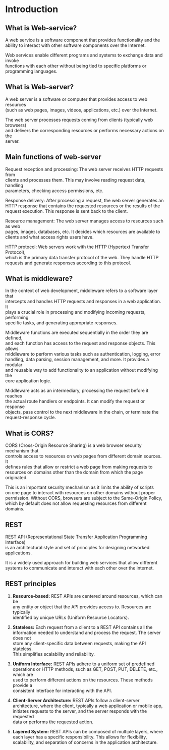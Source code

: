 # Introduction

## What is Web-service?

A web service is a software component that provides functionality and the \
ability to interact with other software components over the Internet.

Web services enable different programs and systems to exchange data and invoke \
functions with each other without being tied to specific platforms or \
programming languages.

## What is Web-server?

A web server is a software or computer that provides access to web resources \
(such as web pages, images, videos, applications, etc.) over the Internet.

The web server processes requests coming from clients (typically web browsers) \
and delivers the corresponding resources or performs necessary actions on the \
server.

## Main functions of web-server

Request reception and processing: The web server receives HTTP requests from \
clients and processes them. This may involve reading request data, handling \
parameters, checking access permissions, etc.

Response delivery: After processing a request, the web server generates an \
HTTP response that contains the requested resources or the results of the \
request execution. This response is sent back to the client.

Resource management: The web server manages access to resources such as web \
pages, images, databases, etc. It decides which resources are available to \
clients and what access rights users have.

HTTP protocol: Web servers work with the HTTP (Hypertext Transfer Protocol), \
which is the primary data transfer protocol of the web. They handle HTTP \
requests and generate responses according to this protocol.

## What is middleware?

In the context of web development, middleware refers to a software layer that \
intercepts and handles HTTP requests and responses in a web application. It \
plays a crucial role in processing and modifying incoming requests, performing \
specific tasks, and generating appropriate responses.

Middleware functions are executed sequentially in the order they are defined, \
and each function has access to the request and response objects. This allows \
middleware to perform various tasks such as authentication, logging, error \
handling, data parsing, session management, and more. It provides a modular \
and reusable way to add functionality to an application without modifying the \
core application logic.

Middleware acts as an intermediary, processing the request before it reaches \
the actual route handlers or endpoints. It can modify the request or response \
objects, pass control to the next middleware in the chain, or terminate the \
request-response cycle.

## What is CORS?

CORS (Cross-Origin Resource Sharing) is a web browser security mechanism that \
controls access to resources on web pages from different domain sources. It \
defines rules that allow or restrict a web page from making requests to \
resources on domains other than the domain from which the page originated.

This is an important security mechanism as it limits the ability of scripts \
on one page to interact with resources on other domains without proper \
permission. Without CORS, browsers are subject to the Same-Origin Policy, \
which by default does not allow requesting resources from different domains.

## REST

REST API (Representational State Transfer Application Programming Interface) \
is an architectural style and set of principles for designing networked \
applications.

It is a widely used approach for building web services that allow different \
systems to communicate and interact with each other over the internet.

## REST principles

1. **Resource-based:** REST APIs are centered around resources, which can be \
any entity or object that the API provides access to. Resources are typically \
identified by unique URLs (Uniform Resource Locators).

2. **Stateless:** Each request from a client to a REST API contains all the \
information needed to understand and process the request. The server does not \
store any client-specific data between requests, making the API stateless. \
This simplifies scalability and reliability.

3. **Uniform Interface:** REST APIs adhere to a uniform set of predefined \
operations or HTTP methods, such as GET, POST, PUT, DELETE, etc., which are \
used to perform different actions on the resources. These methods provide a \
consistent interface for interacting with the API.

4. **Client-Server Architecture:** REST APIs follow a client-server \
architecture, where the client, typically a web application or mobile app, \
initiates requests to the server, and the server responds with the requested \
data or performs the requested action.

5. **Layered System:** REST APIs can be composed of multiple layers, where \
each layer has a specific responsibility. This allows for flexibility, \
scalability, and separation of concerns in the application architecture.

